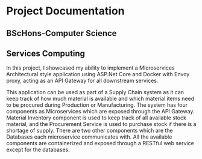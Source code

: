 # Project Documentation

## BScHons-Computer Science
## Services Computing 

In this project, I showcased my ability to implement a Microservices Architectural style application using 
ASP.Net Core and Docker with Envoy proxy, acting as an API Gateway for all downstream services.

This application can be used as part of a Supply Chain system as it can keep track of how much material is available and which material items need to be procured during Production or Manufacturing. The system has four components as Microservices which are exposed through the API Gateway. Material Inventory component is used to keep track of
all available stock material, and the Procurement Service is used to purchase stock if there is a shortage of supply. There are two other components which are the Databases each microservice communicates with. All the available components are containerized and exposed through a RESTful web service except for the databases.
